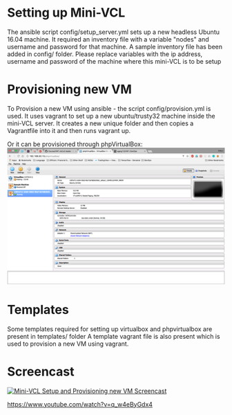 # Setting up Mini-VCL

The ansible script config/setup_server.yml sets up a new headless Ubuntu 16.04 machine.
It required an inventory file with a variable "nodes" and username and password for that machine.
A sample inventory file has been added in config/ folder.
Please replace variables with the ip address, username and password of the machine where this mini-VCL is to be setup


# Provisioning new VM

To Provision a new VM using ansible - the script config/provision.yml is used.
It uses vagrant to set up a new ubuntu/trusty32 machine inside the mini-VCL server.
It creates a new unique folder and then copies a Vagrantfile into it and then runs vagrant up.

Or it can be provisioned through phpVirtualBox:
![Provisioning new VM using phpVirtualBox](images/phpVirtualBoxScreenshot.png)

# Templates
Some templates required for setting up virtualbox and phpvirtualbox are present in templates/ folder
A template vagrant file is also present which is used to provision a new VM using vagrant.


# Screencast

[![Mini-VCL Setup and Provisioning new VM Screencast](https://img.youtube.com/vi/q_w4eByGdx4/0.jpg)](https://www.youtube.com/watch?v=q_w4eByGdx4)

https://www.youtube.com/watch?v=q_w4eByGdx4
